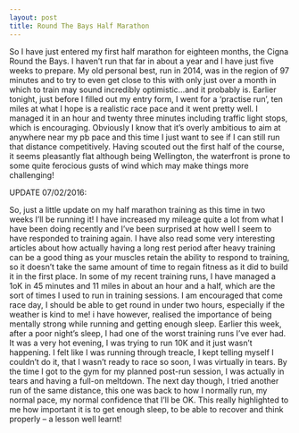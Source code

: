 ```yaml
---
layout: post
title: Round The Bays Half Marathon
---
```

So I have just entered my first half marathon for eighteen months, the Cigna Round the Bays. I haven’t run that far in about a year and I have just five weeks to prepare. My old personal best, run in 2014, was in the region of 97 minutes and to try to even get close to this with only just over a month in which to train may sound incredibly optimistic…and it probably is. Earlier tonight, just before I filled out my entry form, I went for a ‘practise run’, ten miles at what I hope is a realistic race pace and it went pretty well. I managed it in an hour and twenty three minutes including traffic light stops, which is encouraging. Obviously I know that it’s overly ambitious to aim at anywhere near my pb pace and this time I just want to see if I can still run that distance competitively. Having scouted out the first half of the course, it seems pleasantly flat although being Wellington, the waterfront is prone to some quite ferocious gusts of wind which may make things more challenging!

UPDATE 07/02/2016:

So, just a little update on my half marathon training as this time in two weeks I’ll be running it! I have increased my mileage quite a lot from what I have been doing recently and I’ve been surprised at how well I seem to have responded to training again. I have also read some very interesting articles about how actually having a long rest period after heavy training can be a good thing as your muscles retain the ability to respond to training, so it doesn’t take the same amount of time to regain fitness as it did to build it in the first place. In some of my recent training runs, I have managed a 1oK in 45 minutes and 11 miles in about an hour and a half, which are the sort of times I used to run in training sessions. I am encouraged that come race day, I should be able to get round in under two hours, especially if the weather is kind to me! i have however, realised the importance of being mentally strong while running and getting enough sleep. Earlier this week, after a poor night’s sleep, I had one of the worst training runs I’ve ever had. It was a very hot evening, I was trying to run 10K and it just wasn’t happening. I felt like I was running through treacle, I kept telling myself I couldn’t do it, that I wasn’t ready to race so soon, I was virtually in tears. By the time I got to the gym for my planned post-run session, I was actually in tears and having a full-on meltdown. The next day though, I tried another run of the same distance, this one was back to how I normally run, my normal pace, my normal confidence that I’ll be OK. This really highlighted to me how important it is to get enough sleep, to be able to recover and think properly – a lesson well learnt!





